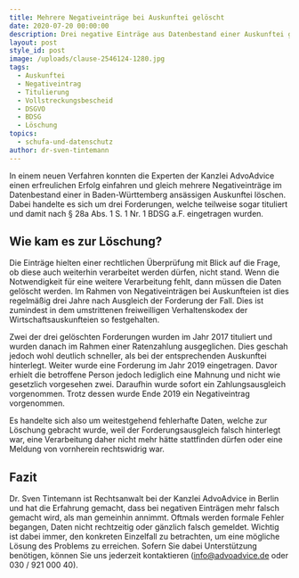 ```yaml
---
title: Mehrere Negativeinträge bei Auskunftei gelöscht
date: 2020-07-20 00:00:00
description: Drei negative Einträge aus Datenbestand einer Auskunftei gelöscht.
layout: post
style_id: post
image: /uploads/clause-2546124-1280.jpg
tags:
  - Auskunftei
  - Negativeintrag
  - Titulierung
  - Vollstreckungsbescheid
  - DSGVO
  - BDSG
  - Löschung
topics:
  - schufa-und-datenschutz
author: dr-sven-tintemann
---
```


In einem neuen Verfahren konnten die Experten der Kanzlei AdvoAdvice einen erfreulichen Erfolg einfahren und gleich mehrere Negativeinträge im Datenbestand einer in Baden-Württemberg ansässigen Auskunftei löschen. Dabei handelte es sich um drei Forderungen, welche teilweise sogar tituliert und damit nach &sect; 28a Abs. 1 S. 1 Nr. 1 BDSG a.F. eingetragen wurden.&nbsp;

## Wie kam es zur Löschung?

Die Einträge hielten einer rechtlichen Überprüfung mit Blick auf die Frage, ob diese auch weiterhin verarbeitet werden dürfen, nicht stand. Wenn die Notwendigkeit für eine weitere Verarbeitung fehlt, dann müssen die Daten gelöscht werden. Im Rahmen von Negativeinträgen bei Auskunfteien ist dies regelmä&szlig;ig drei Jahre nach Ausgleich der Forderung der Fall. Dies ist zumindest in dem umstrittenen freiweilligen Verhaltenskodex der Wirtschaftsauskunfteien so festgehalten.

Zwei der drei gelöschten Forderungen wurden im Jahr 2017 tituliert und wurden danach im Rahmen einer Ratenzahlung ausgeglichen. Dies geschah jedoch wohl deutlich schneller, als bei der entsprechenden Auskunftei hinterlegt. Weiter wurde eine Forderung im Jahr 2019 eingetragen. Davor erhielt die betroffene Person jedoch lediglich eine Mahnung und nicht wie gesetzlich vorgesehen zwei. Daraufhin wurde sofort ein Zahlungsausgleich vorgenommen. Trotz dessen wurde Ende 2019 ein Negativeintrag vorgenommen.&nbsp;

Es handelte sich also um weitestgehend fehlerhafte Daten, welche zur Löschung gebracht wurde, weil der Forderungsausgleich falsch hinterlegt war, eine Verarbeitung daher nicht mehr hätte stattfinden dürfen oder eine Meldung von vornherein rechtswidrig war.

## Fazit

Dr. Sven Tintemann ist Rechtsanwalt bei der Kanzlei AdvoAdvice in Berlin und hat die Erfahrung gemacht, dass bei negativen Einträgen mehr falsch gemacht wird, als man gemeinhin annimmt. Oftmals werden formale Fehler begangen, Daten nicht rechtzeitig oder gänzlich falsch gemeldet. Wichtig ist dabei immer, den konkreten Einzelfall zu betrachten, um eine mögliche Lösung des Problems zu erreichen. Sofern Sie dabei Unterstützung benötigen, können Sie uns jederzeit kontaktieren (info@advoadvice.de oder 030 / 921 000 40).